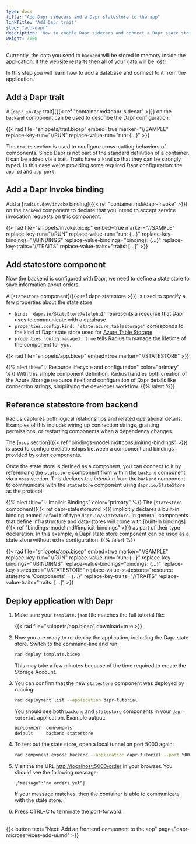```yaml
---
type: docs
title: "Add Dapr sidecars and a Dapr statestore to the app"
linkTitle: "Add Dapr trait"
slug: "add-dapr"
description: "How to enable Dapr sidecars and connect a Dapr state store to the tutorial application"
weight: 3000
---
```


Currently, the data you send to `backend` will be stored in memory inside the application. If the website restarts then all of your data will be lost!

In this step you will learn how to add a database and connect to it from the application.

## Add a Dapr trait

A [`dapr.io/App` trait]({{< ref "container.md#dapr-sidecar" >}}) on the `backend` component can be used to describe the Dapr configuration:

{{< rad file="snippets/trait.bicep" embed=true marker="//SAMPLE" replace-key-run="//RUN" replace-value-run="run: {...}" >}}

The `traits` section is used to configure cross-cutting behaviors of components. Since Dapr is not part of the standard definition of a container, it can be added via a trait. Traits have a `kind` so that they can be strongly typed. In this case we're providing some required Dapr configuration: the `app-id` and `app-port`.

## Add a Dapr Invoke binding

Add a [`radius.dev/invoke` binding]({{< ref "container.md#dapr-invoke" >}}) on the `backend` component to declare that you intend to accept service invocation requests on this component.

{{< rad file="snippets/invoke.bicep" embed=true marker="//SAMPLE" replace-key-run="//RUN" replace-value-run="run: {...}" replace-key-bindings="//BINDINGS" replace-value-bindings="bindings: {...}" replace-key-traits="//TRAITS" replace-value-traits="traits: [...]" >}}

## Add statestore component

Now the backend is configured with Dapr, we need to define a state store to save information about orders.

A [`statestore` component]({{< ref dapr-statestore >}}) is used to specify a few properties about the state store:

- `kind: 'dapr.io/StateStore@v1alpha1'` represents a resource that Dapr uses to communicate with a database.
- `properties.config.kind: 'state.azure.tablestorage'` corresponds to the kind of Dapr state store used for [Azure Table Storage](https://docs.dapr.io/operations/components/setup-state-store/supported-state-stores/setup-azure-tablestorage/)
- `properties.config.managed: true` tells Radius to manage the lifetime of the component for you. 

{{< rad file="snippets/app.bicep" embed=true marker="//STATESTORE" >}}

{{% alert title="💡 Resource lifecycle and configuration" color="primary" %}}
With this simple component definition, Radius handles both creation of the Azure Storage resource itself and configuration of Dapr details like connection strings, simplifying the developer workflow.
{{% /alert %}}

## Reference statestore from backend

Radius captures both logical relationships and related operational details. Examples of this include: wiring up connection strings, granting permissions, or restarting components when a dependency changes.

The [`uses` section]({{< ref "bindings-model.md#consumiung-bindings" >}}) is used to configure relationships between a component and bindings provided by other components.

Once the state store is defined as a component, you can connect to it by referencing the `statestore` component from within the `backend` component via a `uses` section. This declares the *intention* from the `backend` component to communicate with the `statestore` component using `dapr.io/StateStore` as the protocol.

{{% alert title="💡 Implicit Bindings" color="primary" %}}
The [`statestore` component]({{< ref dapr-statestore.md >}}) implicitly declares a built-in binding named `default` of type `dapr.io/StateStore`. In general, components that define infrastructure and data-stores will come with [built-in bindings]({{< ref "bindings-model.md#implicit-bindings" >}}) as part of their type declaration. In this example, a Dapr state store component can be used as a state store without extra configuration.
{{% /alert %}}

{{< rad file="snippets/app.bicep" embed=true marker="//SAMPLE" replace-key-run="//RUN" replace-value-run="run: {...}" replace-key-bindings="//BINDINGS" replace-value-bindings="bindings: {...}" replace-key-statestore="//STATESTORE" replace-value-statestore="resource statestore 'Components' = {...}" replace-key-traits="//TRAITS" replace-value-traits="traits: [...]" >}}

## Deploy application with Dapr

1. Make sure your `template.json` file matches the full tutorial file:

   {{< rad file="snippets/app.bicep" download=true >}}

1. Now you are ready to re-deploy the application, including the Dapr state store. Switch to the command-line and run:

   ```sh
   rad deploy template.bicep
   ```

   This may take a few minutes because of the time required to create the Storage Account.

1. You can confirm that the new `statestore` component was deployed by running:

   ```sh
   rad deployment list --application dapr-tutorial
   ```

   You should see both `backend` and `statestore` components in your `dapr-tutorial` application. Example output:

   ```
   DEPLOYMENT  COMPONENTS
   default     backend statestore
   ```

1. To test out the state store, open a local tunnel on port 5000 again:

   ```sh
   rad component expose backend --application dapr-tutorial --port 5000
   ```

1. Visit the the URL [http://localhost:5000/order](http://localhost:5000/order) in your browser. You should see the following message:

   ```
   {"message":"no orders yet"}
   ```

   If your message matches, then the container is able to communicate with the state store.

1. Press CTRL+C to terminate the port-forward.

<br>{{< button text="Next: Add an frontend component to the app" page="dapr-microservices-add-ui.md" >}}
